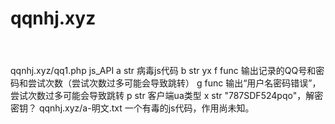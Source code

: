 # qqnhj.xyz<pre>
qqnhj.xyz/qq1.php	js_API
a	str		病毒js代码
b	str		yx
f	func	输出记录的QQ号和密码和尝试次数（尝试次数过多可能会导致跳转）
g	func	输出“用户名密码错误”，尝试次数过多可能会导致跳转
p	str		客户端ua类型
x	str		"787SDF524pqo"，解密密钥？
qqnhj.xyz/a-明文.txt
一个有毒的js代码，作用尚未知。
</pre>
